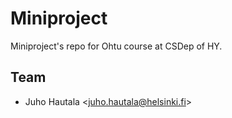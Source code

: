 # Miniproject

Miniproject's repo for Ohtu course at CSDep of HY.

## Team

* Juho Hautala <[juho.hautala@helsinki.fi][juhomail]>

[juhomail]: mailto:juho.hautal@helsinki.fi
